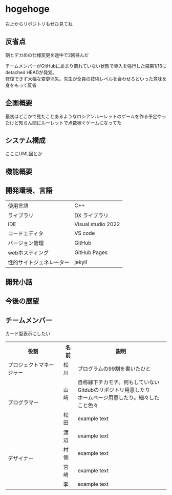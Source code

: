 <!--VScodeで編集した方が楽-->
# hogehoge
右上からリポジトリもぜひ見てね

## 反省点
割とデカめの仕様変更を途中で2回挟んだ

チームメンバーがGitHubにあまり慣れていない状態で導入を強行した結果1/16にdetached HEADが発覚。<br>
修復できず大幅な変更消失。先生が全員の技術レベルを合わせろといった意味を身をもって反省
## 企画概要
最初はどこかで見たことあるようなロシアンルーレットのゲームを作る予定やったけど知らん間にルーレットで点数稼ぐゲームになってた
## システム構成
ここにUML図とか
## 機能概要

## 開発環境、言語
<table>
  <tr>
    <td>使用言語</td>
    <td>C++</td>
  </tr>
  <tr>
    <td>ライブラリ</td>
    <td>DX ライブラリ</td>
  </tr>
  <tr>
    <td>IDE</td>
    <td>Visual studio 2022</td>
  </tr>
  <tr>
    <td>コードエディタ</td>
    <td>VS code</td>
  </tr>
  <tr>
    <td>バージョン管理</td>
    <td>GitHub</td>
  </tr>
  <tr>
    <td>webホスティング</td>
    <td>GitHub Pages</td>
  </tr>
  <tr>
    <td>性的サイトジェネレーター</td>
    <td>jekyll</td>
  </tr>    
</table>

## 開発小話

## 今後の展望

## チームメンバー
カード型表示にしたい
<table>
  <tr>
    <th>役割</th>
    <th>名前</th>
    <th>説明</th>
  </tr>
  <tr>
    <td>プロジェクトマネージャー</td>
    <td>松川</td>
    <td>プログラムの99割を書いたひと</td>
  </tr>
  <tr>
    <td rowspan="2">プログラマー</td>
    <td>山﨑</td>
    <td>自称縁下チカモチ。何もしていない<br>Gitdubのリポジトリ用意したり<br>ホームページ用意したり。細々したこと色々</td>
  </tr>
  <tr>
    <td>松田</td>
    <td>example text</td>
  </tr>
  <tr>
    <td rowspan="4">デザイナー</td>
    <td>渡辺</td>
    <td>example text</td>
  </tr>
  <tr>
    <td>村側</td>
    <td>example text</td>
  </tr>
  <tr>
    <td>宮崎</td>
    <td>example text</td>
  </tr>
  <tr>
    <td>李</td>
    <td>example text</td>
  </tr>
</table>
